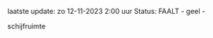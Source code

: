 laatste update: 
zo 12-11-2023  2:00   uur 
Status: FAALT - geel - 
<div class="service Y">schijfruimte</div>